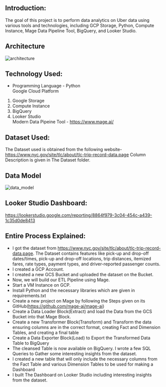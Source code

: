## Introduction:
The goal of this project is to perform data analytics on Uber data using various tools and technologies, including GCP Storage, Python, Compute Instance, Mage Data Pipeline Tool, BigQuery, and Looker Studio.

## Architecture
![architecture](https://github.com/Ridham-Shah-25/Uber-Data-Engineering-Project/assets/76242216/c56a7f3f-1375-4fa0-97a2-b29fa919e2f9)

## Technology Used:
* Programming Language - Python<br>
Google Cloud Platform

1. Google Storage
2. Compute Instance
3. BigQuery
4. Looker Studio<br>
Modern Data Pipeine Tool - https://www.mage.ai/

## Dataset Used:
The Dataset used is obtained from the following website-
https://www.nyc.gov/site/tlc/about/tlc-trip-record-data.page
Column Description is given in The Dataset folder.

## Data Model
![data_model](https://github.com/Ridham-Shah-25/Uber-Data-Engineering-Project/assets/76242216/e3c16c64-8357-4863-8eac-77a1f88be8c0)

## Looker Studio Dashboard:
https://lookerstudio.google.com/reporting/8864f979-3c04-454c-a439-1c35d0de8413

## Entire Process Explained:
* I got the dataset from https://www.nyc.gov/site/tlc/about/tlc-trip-record-data.page. The Dataset contains features like pick-up and drop-off dates/times, pick-up and drop-off locations, trip distances, itemized fares, rate types, payment types, and driver-reported passenger counts.
* I created a GCP Account.
* I created a new GCS Bucket and uploaded the dataset on the Bucket.
* Now, we will build our ETL Pipeline using Mage.
* Start a VM Instance on GCP.
* Install Python and the necessary libraries which are given in requirements.txt
* Create a new project on Mage by following the Steps given on its GitHub(https://github.com/mage-ai/mage-ai)
* Create a Data Loader Block(Extract) and load the Data from the GCS Bucket into that Mage Block.
* Create a new Transformer Block(Transform) and Transform the data ensuring columns are in the correct format, creating Fact and Dimension Tables, and creating a final table
* Create a Data Exporter Block(Load) to Export the Transformed Data Table to BigQuery
* The cleansed Table is now available on BigQuery. I wrote a few SQL Queries to Gather some interesting insights from the dataset.
* I created a new table that will only include the necessary columns from the Fact Table and various Dimension Tables to be used for making a Dashboard
* I built The Dashboard on Looker Studio including interesting insights from the dataset.
